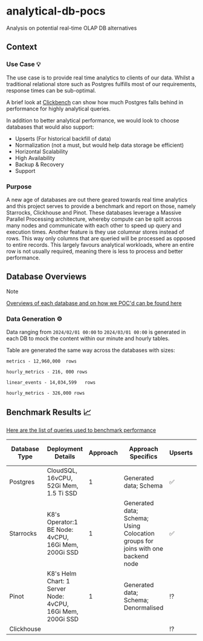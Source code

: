 # analytical-db-pocs

Analysis  on potential real-time OLAP DB alternatives
## Context

### Use Case :bulb:
The use case is to provide real time analytics to clients of our data. Whilst a traditional relational store such as Postgres fulfills most of our requirements, response times can be sub-optimal. 

A brief look at [Clickbench](https://benchmark.clickhouse.com/) can show how much Postgres falls behind in performance for highly analytical queries.


In addition to better analytical performance, we would look to choose databases that would also support:

- Upserts (For historical backfill of data)
- Normalization (not a must, but would help data storage be efficient)
- Horizontal Scalability
- High Availability
- Backup & Recovery
- Support

### Purpose
 A new age of databases are out there geared towards real time analytics and this project serves to provide a benchmark and report on those, namely Starrocks, Clickhouse and Pinot. These databases leverage a Massive Parallel Processing architecture, whereby compute can be split across many nodes and communicate with each other to speed up query and execution times. Another feature is they use columnar stores instead of rows. This way only columns that are queried will be processed as opposed to entire records. This largely favours analytical workloads, where an entire row is not usually required, meaning there is less to process and better performance.

 ## Database Overviews
 > [!NOTE]
 > [Overviews of each database and on how we POC'd can be found here](./docs)

### Data Generation :gear:
Data ranging from ```2024/02/01 00:00``` to ```2024/03/01 00:00``` is generated in each DB to mock the content within our minute and hourly tables.

Table are generated the same way across the databases with sizes:
```
metrics - 12,960,000  rows

hourly_metrics - 216, 000 rows

linear_events - 14,034,599   rows

hourly_metrics - 326,000 rows
```



## Benchmark Results :chart_with_upwards_trend:

[Here are the list of queries used to benchmark performance](./queries)


| Database Type 	| Deployment Details                                         	| Approach 	| Approach Specifics                                                                       	| Upserts 	| Joins 	| Q1.0 (metrics, 3 days) 	| Q1.1 (metrics, 5 days) 	| Q1.2 (hourly_metrics, 25 days) 	| Q2.0 (linear_events, 3 days) 	| Q2.1 (linear_events, 5 days) 	| Q2.2 (hourly_linear_events, 25 days) 	| Q3.0 (metrics, 3 days) 	| Q3.1 (metrics, 5 days) 	| Q3.2 (hourly_metrics, 25 days) 	|
|---------------	|------------------------------------------------------------	|----------	|------------------------------------------------------------------------------------------	|---------	|-------	|------------------------	|------------------------	|--------------------------------	|------------------------------	|------------------------------	|--------------------------------------	|------------------------	|------------------------	|--------------------------------	|
| Postgres      	| CloudSQL, 16vCPU, 52Gi Mem, 1.5 Ti SSD                     	| 1        	| Generated data; Schema                                                          	|    ✅    	|   ✅   	| 3200ms                 	| 6758ms                 	| 670ms                          	| 4660ms                       	| 2600ms                       	| 905ms                                	| 3420ms                 	| 8270ms                 	| 760ms                          	|
| Starrocks     	| K8's Operator:1 BE Node: 4vCPU, 16Gi Mem, 200Gi SSD        	| 1        	| Generated data; Schema; Using Colocation groups for joins with one backend node 	|    ✅    	|   ✅   	| 175ms                  	| 264ms                  	| 77ms                           	| 240ms                        	| 330ms                        	| 135ms                                	| 174ms                  	| 312ms                  	| 95ms                           	|
| Pinot         	| K8's Helm Chart: 1 Server Node: 4vCPU, 16Gi Mem, 200Gi SSD 	| 1        	| Generated data; Schema; Denormalised                                            	|    ⁉️    	|   ⁉️   	| 80ms                   	| 115ms                  	| 35ms                           	|                          	|                              	|                                      	| 110ms                  	| 195ms                  	| 37ms                           	|
| Clickhouse    	|                                                            	|          	|                                                                                          	|    ⁉️    	|   ⁉️   	|                        	|                        	|                                	|                              	|                              	|                                      	|                        	|                        	|                                	|
